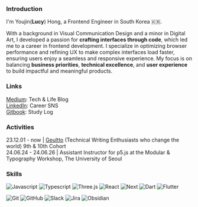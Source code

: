 ### Introduction
I'm Youjin(**Lucy**) Hong, a Frontend Engineer in South Korea 🇰🇷.

With a background in Visual Communication Design and a minor in Digital Art, I developed a passion for **crafting interfaces through code**, which led me to a career in frontend development. I specialize in optimizing browser performance and refining UX to make complex interfaces load faster, ensuring users enjoy a seamless and responsive experience. My focus is on balancing **business priorities**, **technical excellence**, and **user experience** to build impactful and meaningful products.

### Links
[Medium](https://medium.com/@howyoujini): Tech & Life Blog  
[LinkedIn](https://www.linkedin.com/in/howyoujini): Career SNS  
[Gitbook](https://howyoujini.gitbook.io/study-handbook): Study Log  

### Activities
23.12.01 - now | [Geultto](https://geultto.github.io/) (Technical Writing Enthusiasts who change the world) 9th & 10th Cohort  
24.06.24 - 24.06.26 | Assistant Instructor for p5.js at the Modular & Typography Workshop, The University of Seoul  

### Skills
![Javascript](https://img.shields.io/badge/Javascript-white?style=flat-square&logo=Javascript&logoColor=ffd53b) ![Typescript](https://img.shields.io/badge/Typescript-white?style=flat-square&logo=Typescript&logoColor=blue) ![Three.js](https://img.shields.io/badge/Three.js-white?&style=flat-square&logo=Three.js&logoColor=black) ![React](https://img.shields.io/badge/React-white?style=flat-square&logo=React&logoColor=skyblue) ![Next](https://img.shields.io/badge/Next-white?style=flat-square&logo=Next.js&logoColor=black) ![Dart](https://img.shields.io/badge/Dart-white?&style=flat-square&logo=Dart&logoColor=2272d4) ![Flutter](https://img.shields.io/badge/Flutter-white?style=flat-square&logo=Flutter&logoColor=4dc9ff)<br>

![Git](https://img.shields.io/badge/Git-white?&style=flat-square&logo=Git&logoColor=F05032) ![GitHub](https://img.shields.io/badge/GitHub-white?&style=flat-square&logo=GitHub&logoColor=black) ![Slack](https://img.shields.io/badge/Slack-white?style=flat-square&logo=Slack&logoColor=e01e5a) ![Jira](https://img.shields.io/badge/Jira-white?style=flat-square&logo=Jira&logoColor=0052CC) ![Obsidian](https://img.shields.io/badge/Obsidian-white?style=flat-square&logo=Obsidian&logoColor=7e1dfb)<br>
